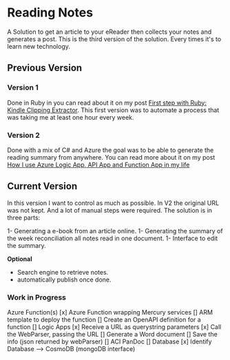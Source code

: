 # Reading Notes
A Solution to get an article to your eReader then collects your notes and generates a post.
This is the third version of the solution. Every times it's to learn new technology. 

## Previous Version

### Version 1

Done in Ruby in you can read about it on my post [First step with Ruby: Kindle Clipping Extractor](http://www.frankysnotes.com/2011/11/first-step-with-ruby-kindle-clipping.html). This first version was to automate a process that was taking me at least one hour every week.

### Version 2 

Done with a mix of C# and Azure the goal was to be able to generate the reading summary from anywhere. You can read more about it on my post [How I use Azure Logic App, API App and Function App in my life](http://www.frankysnotes.com/2016/10/how-i-use-azure-app-api-app-and.html)


## Current Version

In this version I want to control as much as possible. In V2 the original URL was not kept. And a lot of manual steps were required. The solution is in three parts: 

1- Generating a e-book from an article online.
1- Generating the summary of the week reconciliation all notes read in one document.
1- Interface to edit the summary.

**Optional**

- Search engine to retrieve notes.
- automatically publish once done.


### Work in Progress

Azure Function(s)
    [x] Azure Function wrapping Mercury services
    [] ARM template to deploy the function
    [] Create an OpenAPI definition for a function
[] Logic Apps
    [x] Receive a URL as querystring parameters
    [x] Call the WebParser, passing the URL
    [] Generate a Word document
    [] Save the info (json returned by webParser)
[] ACI PanDoc
[] Database
    [x] Identify Database --> CosmoDB (mongoDB interface)

     